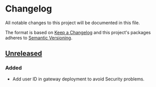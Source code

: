 # Changelog

All notable changes to this project will be documented in this file.

The format is based on [Keep a Changelog](http://keepachangelog.com/en/1.0.0/)
and this project's packages adheres to [Semantic Versioning](http://semver.org/spec/v2.0.0.html).

## [Unreleased]

### Added

- Add user ID in gateway deployment to avoid Security problems.

[Unreleased]: https://github.com/giantswarm/linkerd2-multicluster-target-app/
